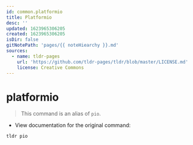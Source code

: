 ```yaml
---
id: common.platformio
title: Platformio
desc: ''
updated: 1623965306205
created: 1623965306205
isDir: false
gitNotePath: 'pages/{{ noteHiearchy }}.md'
sources:
  - name: tldr-pages
    url: 'https://github.com/tldr-pages/tldr/blob/master/LICENSE.md'
    license: Creative Commons
---
```

# platformio

> This command is an alias of `pio`.

- View documentation for the original command:

`tldr pio`

